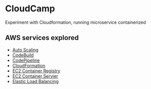 # CloudCamp

Experiment with Cloudformation, running microservice
containerized

## AWS services explored

 - [Auto Scaling](https://aws.amazon.com/autoscaling)
 - [CodeBuild](https://aws.amazon.com/codebuild)
 - [CodePipeline](https://aws.amazon.com/codepipeline)
 - [CloudFormation](https://aws.amazon.com/cloudformation)
 - [EC2 Container Registry](https://aws.amazon.com/ecr/)
 - [EC2 Container Servier](https://aws.amazon.com/ecs/)
 - [Elastic Load Balancing](https://aws.amazon.com/elasticloadbalancing)

